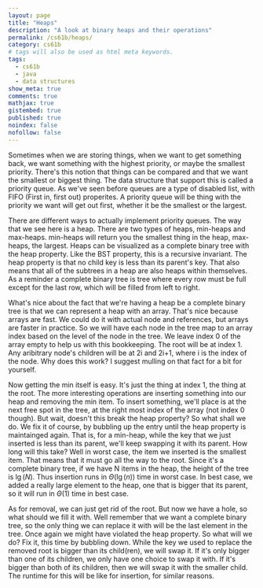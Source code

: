 ```yaml
---
layout: page
title: "Heaps"
description: "A look at binary heaps and their operations"
permalink: /cs61b/heaps/
category: cs61b
# tags will also be used as html meta keywords.
tags:
  - cs61b
  - java
  - data structures
show_meta: true
comments: true
mathjax: true
gistembed: true
published: true
noindex: false
nofollow: false
---
```


Sometimes when we are storing things, when we want to get something back, we want something with the highest priority, or maybe the smallest priority. There's this notion that things can be compared and that we want the smallest or biggest thing. The data structure that support this is called a priority queue. As we've seen before queues are a type of disabled list, with FIFO (First in, first out) properites. A priority queue will be thing with the priority we want will get out first, whether it be the smallest or the largest.
<!--more-->
There are different ways to actually implement priority queues. The way that we see here is a heap. There are two types of heaps, min-heaps and max-heaps. min-heaps will return you the smallest thing in the heap, max-heaps, the largest. Heaps can be visualized as a complete binary tree with the heap property. Like the BST property, this is a recursive invariant. The heap property is that no child key is less than its parent's key. That also means that all of the subtrees in a heap are also heaps within themselves. As a reminder a complete binary tree is tree where every row must be full except for the last row, which will be filled from left to right. 

What's nice about the fact that we're having a heap be a complete binary tree is that we can represent a heap with an array. That's nice because arrays are fast. We could do it with actual node and references, but arrays are faster in practice. So we will have each node in the tree map to an array index based on the level of the node in the tree. We leave index 0 of the array empty to help us with this bookkeeping. The root will be at index 1. Any aribitrary node's children will be at 2i and 2i+1, where i is the index of the node. Why does this work? I suggest mulling on that fact for a bit for yourself.

Now getting the min itself is easy. It's just the thing at index 1, the thing at the root. The more interesting operations are inserting something into our heap and removing the min item. To insert something, we'll place is at the next free spot in the tree, at the right most index of the array (not index 0 though). But wait, doesn't this break the heap property? So what shall we do. We fix it of course, by bubbling up the entry until the heap property is maintainged again. That is, for a min-heap, while the key that we just inserted is less than its parent, we'll keep swapping it with its parent. How long will this take? Well in worst case, the item we inserted is the smallest item. That means that it must go all the way to the root. Since it's a complete binary tree, if we have N items in the heap, the height of the tree is $\lg(N)$. Thus insertion runs in $\Theta(\lg(n))$ time in worst case. In best case, we added a really large element to the heap, one that is bigger that its parent, so it will run in $\Theta(1)$ time in best case.

As for removal, we can just get rid of the root. But now we have a hole, so what should we fill it with. Well remember that we want a complete binary tree, so the only thing we can replace it with will be the last element in the tree. Once again we might have violated the heap property. So what will we do? Fix it, this time by bubbling down. While the key we used to replace the removed root is bigger than its child(ren), we will swap it. If it's only bigger than one of its children, we only have one choice to swap it with. If it's bigger than both of its children, then we will swap it with the smaller child. The runtime for this will be like for insertion, for similar reasons. 
